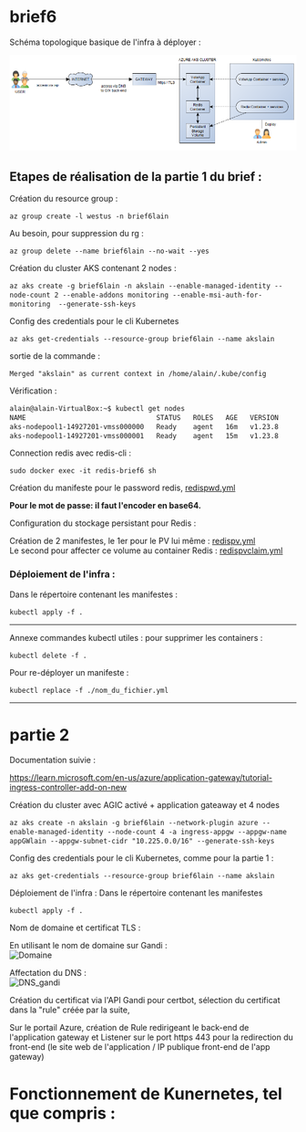 # brief6

Schéma topologique basique de l'infra à déployer :  

![IMG](https://github.com/Simplon-AlainCaupin/brief6/blob/7c32326c9b39daf78f59f132acdab80e93f1c75b/IMG/topo%20brief6.png?raw=true)

## Etapes de réalisation de la partie 1 du brief :  

Création du resource group :

```
az group create -l westus -n brief6lain
```

Au besoin, pour suppression du rg :

```
az group delete --name brief6lain --no-wait --yes
```

Création du cluster AKS contenant 2 nodes :
```
az aks create -g brief6lain -n akslain --enable-managed-identity --node-count 2 --enable-addons monitoring --enable-msi-auth-for-monitoring  --generate-ssh-keys
```
Config des credentials pour le cli Kubernetes

```
az aks get-credentials --resource-group brief6lain --name akslain
```

sortie de la commande :  

```
Merged "akslain" as current context in /home/alain/.kube/config
```

Vérification :
```
alain@alain-VirtualBox:~$ kubectl get nodes
NAME                                STATUS   ROLES   AGE   VERSION
aks-nodepool1-14927201-vmss000000   Ready    agent   16m   v1.23.8
aks-nodepool1-14927201-vmss000001   Ready    agent   15m   v1.23.8
```

Connection redis avec redis-cli :  

```
sudo docker exec -it redis-brief6 sh
```
Création du manifeste pour le password redis, [redispwd.yml]()  

**Pour le mot de passe: il faut l'encoder en base64.**

Configuration du stockage persistant pour Redis :  

Création de 2 manifestes, le 1er pour le PV lui même : [redispv.yml](https://github.com/Simplon-AlainCaupin/brief6/blob/main/Part%202/redispv.yml)  
Le second pour affecter ce volume au container Redis : [redispvclaim.yml](https://github.com/Simplon-AlainCaupin/brief6/blob/main/Part%202/redispvclaim.yml)  

### Déploiement de l'infra :  
Dans le répertoire contenant les manifestes :  
```
kubectl apply -f .
```

---

Annexe commandes kubectl utiles : pour supprimer les containers :
```
kubectl delete -f .
```

Pour re-déployer un manifeste :  
```
kubectl replace -f ./nom_du_fichier.yml
```

---

# partie 2

Documentation suivie :  

https://learn.microsoft.com/en-us/azure/application-gateway/tutorial-ingress-controller-add-on-new

Création du cluster avec AGIC activé + application gateaway et 4 nodes

```
az aks create -n akslain -g brief6lain --network-plugin azure --enable-managed-identity --node-count 4 -a ingress-appgw --appgw-name appGWlain --appgw-subnet-cidr "10.225.0.0/16" --generate-ssh-keys
```
Config des credentials pour le cli Kubernetes, comme pour la partie 1 :  

```
az aks get-credentials --resource-group brief6lain --name akslain
```

Déploiement de l'infra :
Dans le répertoire contenant les manifestes
```
kubectl apply -f .
```

Nom de domaine et certificat TLS :  

En utilisant le nom de domaine sur Gandi :  
![Domaine]()  

Affectation du DNS :  
![DNS_gandi]()

Création du certificat via l'API Gandi pour certbot, sélection du certificat dans la "rule" créée par la suite,  

Sur le portail Azure, création de Rule redirigeant le back-end de l'application gateway et Listener sur le port https 443 pour la redirection du front-end (le site web de l'application / IP publique front-end de l'app gateway)  



# Fonctionnement de Kunernetes, tel que compris :  

